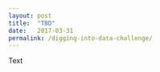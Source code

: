 ```yaml
---
layout: post
title:  "TBD"
date:   2017-03-31
permalink: /digging-into-data-challenge/
---
```

Text

